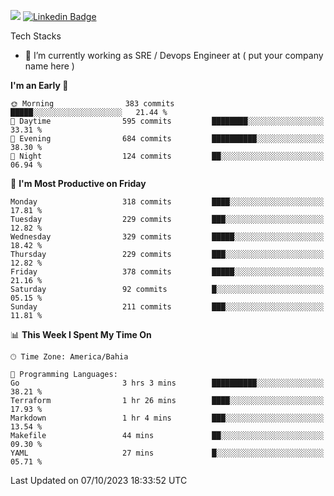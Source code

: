 ![](https://komarev.com/ghpvc/?username=miltlima&color=blue) [![Linkedin Badge](https://img.shields.io/badge/-LinkedIn-blue?style=flat-square&logo=Linkedin&logoColor=white&link=https://www.linkedin.com/in/miltonlimaj/)](https://www.linkedin.com/in/miltonlimaj/) 


Tech Stacks
                 

- 🔭 I’m currently working as SRE / Devops Engineer at ( put your company name here )


<!--START_SECTION:waka-->
**I'm an Early 🐤** 

```text
🌞 Morning                383 commits         █████░░░░░░░░░░░░░░░░░░░░   21.44 % 
🌆 Daytime                595 commits         ████████░░░░░░░░░░░░░░░░░   33.31 % 
🌃 Evening                684 commits         ██████████░░░░░░░░░░░░░░░   38.30 % 
🌙 Night                  124 commits         ██░░░░░░░░░░░░░░░░░░░░░░░   06.94 % 
```
📅 **I'm Most Productive on Friday** 

```text
Monday                   318 commits         ████░░░░░░░░░░░░░░░░░░░░░   17.81 % 
Tuesday                  229 commits         ███░░░░░░░░░░░░░░░░░░░░░░   12.82 % 
Wednesday                329 commits         █████░░░░░░░░░░░░░░░░░░░░   18.42 % 
Thursday                 229 commits         ███░░░░░░░░░░░░░░░░░░░░░░   12.82 % 
Friday                   378 commits         █████░░░░░░░░░░░░░░░░░░░░   21.16 % 
Saturday                 92 commits          █░░░░░░░░░░░░░░░░░░░░░░░░   05.15 % 
Sunday                   211 commits         ███░░░░░░░░░░░░░░░░░░░░░░   11.81 % 
```


📊 **This Week I Spent My Time On** 

```text
🕑︎ Time Zone: America/Bahia

💬 Programming Languages: 
Go                       3 hrs 3 mins        ██████████░░░░░░░░░░░░░░░   38.21 % 
Terraform                1 hr 26 mins        ████░░░░░░░░░░░░░░░░░░░░░   17.93 % 
Markdown                 1 hr 4 mins         ███░░░░░░░░░░░░░░░░░░░░░░   13.54 % 
Makefile                 44 mins             ██░░░░░░░░░░░░░░░░░░░░░░░   09.30 % 
YAML                     27 mins             █░░░░░░░░░░░░░░░░░░░░░░░░   05.71 % 
```


 Last Updated on 07/10/2023 18:33:52 UTC
<!--END_SECTION:waka-->
